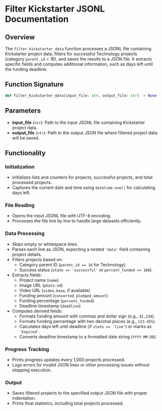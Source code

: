 # Filter Kickstarter JSONL Documentation

## Overview
The `filter_kickstarter_data` function processes a JSONL file containing Kickstarter project data, filters for successful Technology projects (category `parent_id` = 16), and saves the results to a JSON file. It extracts specific fields and computes additional information, such as days left until the funding deadline.

## Function Signature
```python
def filter_kickstarter_data(input_file: str, output_file: str) -> None
```

## Parameters
- **input_file** (`str`): Path to the input JSONL file containing Kickstarter project data.
- **output_file** (`str`): Path to the output JSON file where filtered project data will be saved.

## Functionality
### Initialization
- Initializes lists and counters for projects, successful projects, and total processed projects.
- Captures the current date and time using `datetime.now()` for calculating days left.

### File Reading
- Opens the input JSONL file with UTF-8 encoding.
- Processes the file line by line to handle large datasets efficiently.

### Data Processing
- Skips empty or whitespace lines.
- Parses each line as JSON, expecting a nested `'data'` field containing project details.
- Filters projects based on:
  - Category parent ID (`parent_id == 16` for Technology).
  - Success status (`state == 'successful'` or `percent_funded >= 100`).
- Extracts fields:
  - Project name (`name`)
  - Image URL (`photo.ed`)
  - Video URL (`video.base`, if available)
  - Funding amount (`converted_pledged_amount`)
  - Funding percentage (`percent_funded`)
  - Deadline timestamp (`deadline`)
- Computes derived fields:
  - Formats funding amount with commas and dollar sign (e.g., `$1,234`).
  - Formats funding percentage with two decimal places (e.g., `123.45%`).
  - Calculates days left until deadline (if `state == 'live'`) or marks as `'Expired'`.
  - Converts deadline timestamp to a formatted date string (`YYYY-MM-DD`).

### Progress Tracking
- Prints progress updates every 1,000 projects processed.
- Logs errors for invalid JSON lines or other processing issues without stopping execution.

### Output
- Saves filtered projects to the specified output JSON file with proper indentation.
- Prints final statistics, including total projects processed,